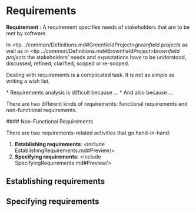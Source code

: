 # Requirements

<seg def-Requirement> **Requirement** : A requirement specifies needs of stakeholders that are to be met 
by software. </seg>

In <tip ../common/Definitions.md#GreenfieldProject>_greenfield projects_</tip> as well as in 
<tip ../common/Definitions.md#BrownfieldProject>_brownfield projects_</tip> the stakeholders’ needs and expectations 
have to be understood, discussed, refined, clarified, scoped or re-scoped. 

Dealing with requirements is a complicated task. It is not as simple as writing a wish list. 

<expand title="Why is it difficult?" tags="intermediate">
  * Requirements analysis is difficult because ...
  * And also because ...
</expand>
 
There are two different kinds of requirements: functional requirements and non-functional requirements. 

<sidebar>
#### Non-Functional Requirements
  <include NonFunctionalRequirements.md>
    <exclude level4*, level5*>
    <restyle segments="def-NFR" styles="highlight">
    <restyle segments="level2, level3" styles="expandable">
  </include>
</sidebar>


There are two requirements-related activities that go hand-in-hand:
1. **Establishing requirements**:  <include EstablishingRequirements.md#Preview/>
2. **Specifying requirements**:  <include SpecifyingRequirements.md#Preview/>

<expand title="How is a requirement specification is different from a system specification?"
        source="../common/RequirementsVsSystemSpecifications.md"
        headings="3"/>

## Establishing requirements 
<inc EstablishingRequirements.md exc="Preview"/>

## Specifying requirements 
<inc SpecifyingRequirements.md exc="Preview"/>
